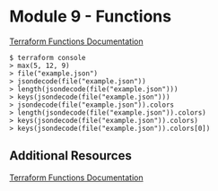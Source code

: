 # Module 9 - Functions
[Terraform Functions Documentation](https://www.terraform.io/docs/configuration/functions.html)

```shell script
$ terraform console
> max(5, 12, 9)
> file("example.json")
> jsondecode(file("example.json"))
> length(jsondecode(file("example.json")))
> keys(jsondecode(file("example.json")))
> jsondecode(file("example.json")).colors
> length(jsondecode(file("example.json")).colors)
> keys(jsondecode(file("example.json")).colors)
> keys(jsondecode(file("example.json")).colors[0])
```
## Additional Resources
[Terraform Functions Documentation](https://www.terraform.io/docs/configuration/functions.html)